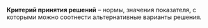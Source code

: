 **Критерий принятия решений** – нормы, значения показателя, с которыми можно соотнести альтернативные варианты решения.